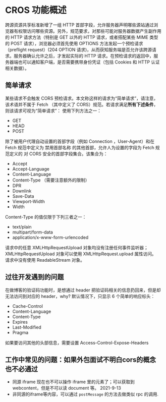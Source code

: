 # CROS 功能概述

跨源资源共享标准新增了一组 HTTP 首部字段，允许服务器声明哪些源站通过浏览器有权限访问哪些资源。另外，规范要求，对那些可能对服务器数据产生副作用的 HTTP 请求方法（特别是 GET 以外的 HTTP 请求，或者搭配某些 MIME 类型的 POST 请求），浏览器必须首先使用 OPTIONS 方法发起一个预检请求（preflight request）(204 OPTION 请求)，从而获知服务端是否允许该跨源请求。服务器确认允许之后，才发起实际的 HTTP 请求。在预检请求的返回中，服务器端也可以通知客户端，是否需要携带身份凭证（包括 Cookies 和 HTTP 认证相关数据）。

## 简单请求

某些请求不会触发 CORS 预检请求。本文称这样的请求为“简单请求”，请注意，该术语并不属于 Fetch （其中定义了 CORS）规范。若请求满足**所有下述条件**，则该请求可视为“简单请求”：
使用下列方法之一：

- GET
- HEAD
- POST

除了被用户代理自动设置的首部字段（例如 Connection ，User-Agent）和在 Fetch 规范中定义为 禁用首部名称 的其他首部，允许人为设置的字段为 Fetch 规范定义的 对 CORS 安全的首部字段集合。该集合为：

- Accept
- Accept-Language
- Content-Language
- Content-Type （需要注意额外的限制）
- DPR
- Downlink
- Save-Data
- Viewport-Width
- Width

Content-Type 的值仅限于下列三者之一：

- text/plain
- multipart/form-data
- application/x-www-form-urlencoded

请求中的任意 XMLHttpRequestUpload 对象均没有注册任何事件监听器；XMLHttpRequestUpload 对象可以使用 XMLHttpRequest.upload 属性访问。
请求中没有使用 ReadableStream 对象。

## 过往开发遇到的问题

在做博客的验证码功能时，是想通过 header 把验证码相关的信息扔回来，但是却无法访问到对应的 header，why?
默认情况下，只显示 6 个简单的响应标头：

- Cache-Control
- Content-Language
- Content-Type
- Expires
- Last-Modified
- Pragma

如果要访问其他的头部信息，需要设置 Access-Control-Expose-Headers

## 工作中常见的问题：如果外包面试不明白cors的概念也不必通过

- 同源 iframe 现在也不可以操作 iframe 里的元素了；可以获取到 webcontent，但是不可以读 document 等。 2021-9-13
- 非同源的iframe等内容，可以通过 `postMessage` 的方法去做类似 rpc 的调用.
